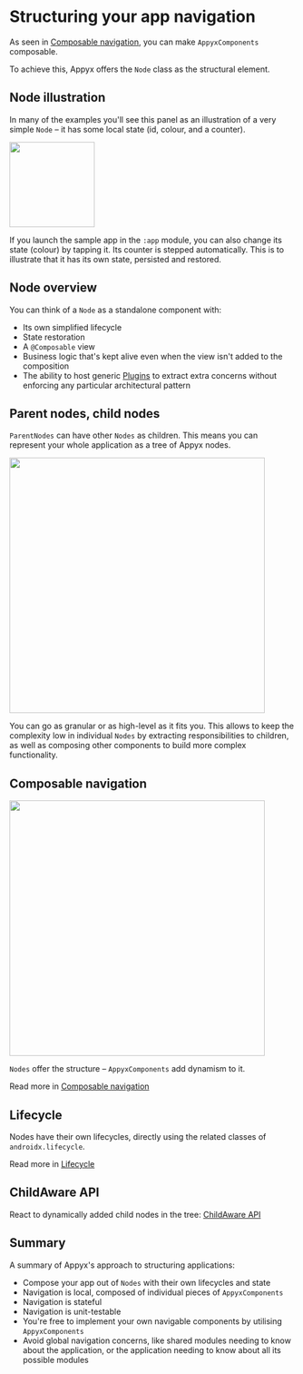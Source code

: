 # Structuring your app navigation

As seen in [Composable navigation](../concepts/composable-navigation.md), you can make `AppyxComponents` composable. 

To achieve this, Appyx offers the `Node` class as the structural element.


## Node illustration

In many of the examples you'll see this panel as an illustration of a very simple `Node` – it has some local state (id, colour, and a counter).

<img src="https://i.imgur.com/09qR6zl.png" width="150">

If you launch the sample app in the `:app` module, you can also change its state (colour) by tapping it. Its counter is stepped automatically. This is to illustrate that it has its own state, persisted and restored.


## Node overview

You can think of a `Node` as a standalone component with:

- Its own simplified lifecycle
- State restoration
-  A `@Composable` view
- Business logic that's kept alive even when the view isn't added to the composition
- The ability to host generic [Plugins](/plugins.md) to extract extra concerns without enforcing any particular architectural pattern


## Parent nodes, child nodes

`ParentNodes` can have other `Nodes` as children. This means you can represent your whole application as a tree of Appyx nodes.

<img src="https://i.imgur.com/iwSxuZi.png" width="450">

You can go as granular or as high-level as it fits you. This allows to keep the complexity low in individual `Nodes` by extracting responsibilities to children, as well as composing other components to build more complex functionality.


## Composable navigation

<img src="https://i.imgur.com/hKvOs3w.gif" width="450">

`Nodes` offer the structure – `AppyxComponents` add dynamism to it.

Read more in [Composable navigation](../concepts/composable-navigation.md)


## Lifecycle

Nodes have their own lifecycles, directly using the related classes of `androidx.lifecycle`.

Read more in [Lifecycle](/lifecycle.md)


## ChildAware API

React to dynamically added child nodes in the tree: [ChildAware API](childaware.md) 


## Summary

A summary of Appyx's approach to structuring applications:

- Compose your app out of `Nodes` with their own lifecycles and state
- Navigation is local, composed of individual pieces of `AppyxComponents`
- Navigation is stateful
- Navigation is unit-testable
- You're free to implement your own navigable components by utilising `AppyxComponents`
- Avoid global navigation concerns, like shared modules needing to know about the application, or the application needing to know about all its possible modules
